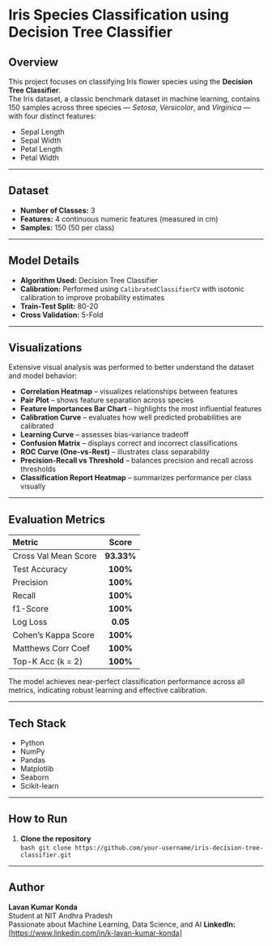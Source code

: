 # Iris Species Classification using Decision Tree Classifier

## Overview

This project focuses on classifying Iris flower species using the **Decision Tree Classifier**.  
The Iris dataset, a classic benchmark dataset in machine learning, contains 150 samples across three species — *Setosa*, *Versicolor*, and *Virginica* — with four distinct features:  
- Sepal Length  
- Sepal Width  
- Petal Length  
- Petal Width  

---

## Dataset

- **Number of Classes:** 3  
- **Features:** 4 continuous numeric features (measured in cm)  
- **Samples:** 150 (50 per class)

---

## Model Details

- **Algorithm Used:** Decision Tree Classifier  
- **Calibration:** Performed using `CalibratedClassifierCV` with isotonic calibration to improve probability estimates  
- **Train-Test Split:** 80-20  
- **Cross Validation:** 5-Fold

---

## Visualizations
Extensive visual analysis was performed to better understand the dataset and model behavior:
- **Correlation Heatmap** – visualizes relationships between features  
- **Pair Plot** – shows feature separation across species  
- **Feature Importances Bar Chart** – highlights the most influential features  
- **Calibration Curve** – evaluates how well predicted probabilities are calibrated  
- **Learning Curve** – assesses bias-variance tradeoff  
- **Confusion Matrix** – displays correct and incorrect classifications  
- **ROC Curve (One-vs-Rest)** – illustrates class separability  
- **Precision-Recall vs Threshold** – balances precision and recall across thresholds  
- **Classification Report Heatmap** – summarizes performance per class visually  

---

## Evaluation Metrics

| Metric               | Score      |
|:---------------------|:----------:|
| Cross Val Mean Score | **93.33%** |
| Test Accuracy        | **100%**   |
| Precision            | **100%**   |
| Recall               | **100%**   |
| f1-Score             | **100%**   |
| Log Loss             | **0.05**   |
| Cohen’s Kappa Score  | **100%**   |
| Matthews Corr Coef   | **100%**   |
| Top-K Acc (k = 2)    | **100%**   |

The model achieves near-perfect classification performance across all metrics, indicating robust learning and effective calibration.

---
## Tech Stack
- Python  
- NumPy  
- Pandas  
- Matplotlib  
- Seaborn  
- Scikit-learn  

---

## How to Run  

1. **Clone the repository**  
`bash
git clone https://github.com/your-username/iris-decision-tree-classifier.git`

---
## Author

**Lavan Kumar Konda**  
Student at NIT Andhra Pradesh  
Passionate about Machine Learning, Data Science, and AI 
**LinkedIn:**[https://www.linkedin.com/in/k-lavan-kumar-konda]
